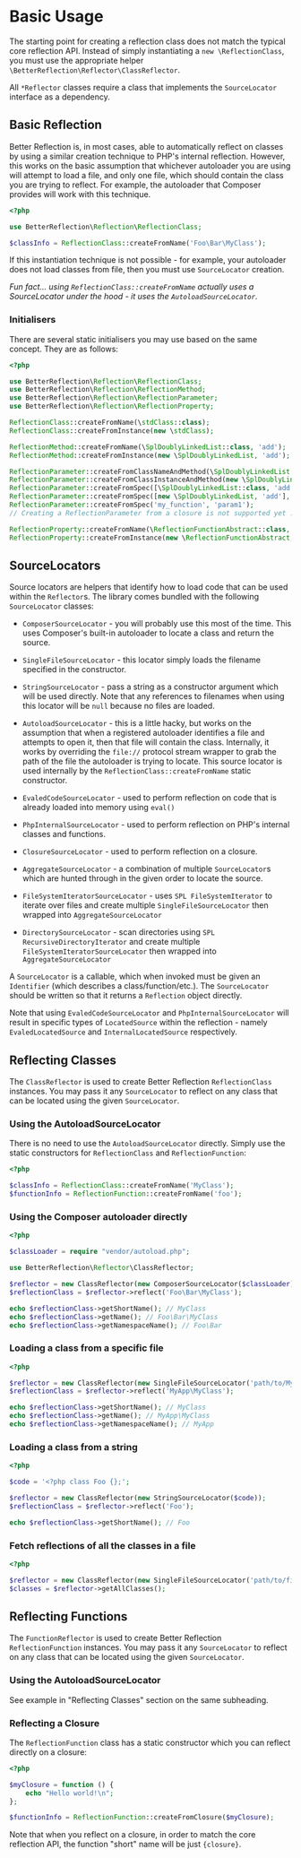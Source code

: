 # Basic Usage

The starting point for creating a reflection class does not match the typical
core reflection API. Instead of simply instantiating a `new \ReflectionClass`,
you must use the appropriate helper `\BetterReflection\Reflector\ClassReflector`.

All `*Reflector` classes require a class that implements the `SourceLocator`
interface as a dependency.

## Basic Reflection

Better Reflection is, in most cases, able to automatically reflect on classes
by using a similar creation technique to PHP's internal reflection. However,
this works on the basic assumption that whichever autoloader you are using will
attempt to load a file, and only one file, which should contain the class you
are trying to reflect. For example, the autoloader that Composer provides will
work with this technique.

```php
<?php

use BetterReflection\Reflection\ReflectionClass;

$classInfo = ReflectionClass::createFromName('Foo\Bar\MyClass');
```

If this instantiation technique is not possible - for example, your autoloader
does not load classes from file, then you must use `SourceLocator` creation.

*Fun fact... using `ReflectionClass::createFromName` actually uses a
SourceLocator under the hood - it uses the `AutoloadSourceLocator`.*

### Initialisers

There are several static initialisers you may use based on the same concept.
They are as follows:

```php
<?php

use BetterReflection\Reflection\ReflectionClass;
use BetterReflection\Reflection\ReflectionMethod;
use BetterReflection\Reflection\ReflectionParameter;
use BetterReflection\Reflection\ReflectionProperty;

ReflectionClass::createFromName(\stdClass::class);
ReflectionClass::createFromInstance(new \stdClass);

ReflectionMethod::createFromName(\SplDoublyLinkedList::class, 'add');
ReflectionMethod::createFromInstance(new \SplDoublyLinkedList, 'add');

ReflectionParameter::createFromClassNameAndMethod(\SplDoublyLinkedList::class, 'add', 'index');
ReflectionParameter::createFromClassInstanceAndMethod(new \SplDoublyLinkedList, 'add', 'index');
ReflectionParameter::createFromSpec([\SplDoublyLinkedList::class, 'add'], 'index');
ReflectionParameter::createFromSpec([new \SplDoublyLinkedList, 'add'], 'index');
ReflectionParameter::createFromSpec('my_function', 'param1');
// Creating a ReflectionParameter from a closure is not supported yet :(

ReflectionProperty::createFromName(\ReflectionFunctionAbstract::class, 'name');
ReflectionProperty::createFromInstance(new \ReflectionFunctionAbstract, 'name')
```

## SourceLocators

Source locators are helpers that identify how to load code that can be used
within the `Reflector`s. The library comes bundled with the following 
`SourceLocator` classes:

 * `ComposerSourceLocator` - you will probably use this most of the time. This
    uses Composer's built-in autoloader to locate a class and return the source.
    
 * `SingleFileSourceLocator` - this locator simply loads the filename specified
    in the constructor.
    
 * `StringSourceLocator` - pass a string as a constructor argument which will
    be used directly. Note that any references to filenames when using this
    locator will be `null` because no files are loaded.

 * `AutoloadSourceLocator` - this is a little hacky, but works on the assumption
    that when a registered autoloader identifies a file and attempts to open it,
    then that file will contain the class. Internally, it works by overriding
    the `file://` protocol stream wrapper to grab the path of the file the
    autoloader is trying to locate. This source locator is used internally by
    the `ReflectionClass::createFromName` static constructor.

 * `EvaledCodeSourceLocator` - used to perform reflection on code that is
    already loaded into memory using `eval()`

 * `PhpInternalSourceLocator` - used to perform reflection on PHP's internal
    classes and functions.

 * `ClosureSourceLocator` - used to perform reflection on a closure.

 * `AggregateSourceLocator` - a combination of multiple `SourceLocator`s which
    are hunted through in the given order to locate the source.
    
 * `FileSystemIteratorSourceLocator` - uses `SPL FileSystemIterator` to iterate over files
    and create multiple `SingleFileSourceLocator` then wrapped into `AggregateSourceLocator`
        
 * `DirectorySourceLocator` - scan directories using `SPL RecursiveDirectoryIterator` 
    and create multiple `FileSystemIteratorSourceLocator` 
    then wrapped into `AggregateSourceLocator`
    
    

A `SourceLocator` is a callable, which when invoked must be given an
`Identifier` (which describes a class/function/etc.). The `SourceLocator`
should be written so that it returns a `Reflection` object directly.

Note that using `EvaledCodeSourceLocator` and `PhpInternalSourceLocator` will
result in specific types of `LocatedSource` within the reflection - namely
`EvaledLocatedSource` and `InternalLocatedSource` respectively.

## Reflecting Classes

The `ClassReflector` is used to create Better Reflection `ReflectionClass`
instances. You may pass it any `SourceLocator` to reflect on any class that
can be located using the given `SourceLocator`.

### Using the AutoloadSourceLocator

There is no need to use the `AutoloadSourceLocator` directly. Simply use the
static constructors for `ReflectionClass` and `ReflectionFunction`:

```php
<?php

$classInfo = ReflectionClass::createFromName('MyClass');
$functionInfo = ReflectionFunction::createFromName('foo');
```

### Using the Composer autoloader directly

```php
<?php

$classLoader = require "vendor/autoload.php";

use BetterReflection\Reflector\ClassReflector;

$reflector = new ClassReflector(new ComposerSourceLocator($classLoader));
$reflectionClass = $reflector->reflect('Foo\Bar\MyClass');

echo $reflectionClass->getShortName(); // MyClass
echo $reflectionClass->getName(); // Foo\Bar\MyClass
echo $reflectionClass->getNamespaceName(); // Foo\Bar
```

### Loading a class from a specific file

```php
<?php

$reflector = new ClassReflector(new SingleFileSourceLocator('path/to/MyApp/MyClass.php'));
$reflectionClass = $reflector->reflect('MyApp\MyClass');

echo $reflectionClass->getShortName(); // MyClass
echo $reflectionClass->getName(); // MyApp\MyClass
echo $reflectionClass->getNamespaceName(); // MyApp
```

### Loading a class from a string

```php
<?php

$code = '<?php class Foo {};';

$reflector = new ClassReflector(new StringSourceLocator($code));
$reflectionClass = $reflector->reflect('Foo');

echo $reflectionClass->getShortName(); // Foo
```

### Fetch reflections of all the classes in a file

```php
<?php

$reflector = new ClassReflector(new SingleFileSourceLocator('path/to/file.php'));
$classes = $reflector->getAllClasses();
```

## Reflecting Functions

The `FunctionReflector` is used to create Better Reflection `ReflectionFunction`
instances. You may pass it any `SourceLocator` to reflect on any class that
can be located using the given `SourceLocator`.

### Using the AutoloadSourceLocator

See example in "Reflecting Classes" section on the same subheading.

### Reflecting a Closure

The `ReflectionFunction` class has a static constructor which you can reflect
directly on a closure:

```php
<?php

$myClosure = function () {
    echo "Hello world!\n";
};

$functionInfo = ReflectionFunction::createFromClosure($myClosure);
```

Note that when you reflect on a closure, in order to match the core reflection
API, the function "short" name will be just `{closure}`.
